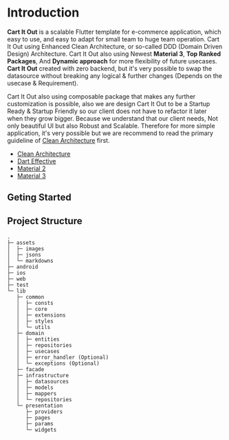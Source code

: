 # Introduction

**Cart It Out** is a scalable Flutter template for e-commerce application, which easy to use, and easy to adapt for small team to huge team operation. Cart It Out using Enhanced Clean Architecture, or so-called DDD (Domain Driven Design) Architecture. Cart It Out also using Newest **Material 3**, **Top Ranked Packages**, And **Dynamic approach** for more flexibility of future usecases. **Cart It Out** created with zero backend, but it's very possible to swap the datasource without breaking any logical & further changes (Depends on the usecase & Requirement).

Cart It Out also using composable package that makes any further customization is possible, also we are design Cart It Out to be a Startup Ready & Startup Friendly so our client does not have to refactor it later when they grow bigger. Because we understand that our client needs, Not only beautiful UI but also Robust and Scalable. Therefore for more simple application, it's very possible but we are recommend to read the primary guideline of [Clean Architecture](https://blog.cleancoder.com/uncle-bob/2012/08/13/the-clean-architecture.html) first. 

- [Clean Architecture](https://blog.cleancoder.com/uncle-bob/2012/08/13/the-clean-architecture.html) 
- [Dart Effective](https://dart.dev/guides/language/effective-dart)
- [Material 2](https://material.io/) 
- [Material 3](https://m3.material.io/) 

## Geting Started

## Project Structure

```
.
├─ assets
│  ├─ images
│  ├─ jsons
│  └─ markdowns
├─ android
├─ ios
├─ web
├─ test
└─ lib
   ├─ common
   │  ├─ consts
   │  ├─ core
   │  ├─ extensions
   │  ├─ styles
   │  └─ utils
   ├─ domain
   │  ├─ entities
   │  ├─ repositories
   │  ├─ usecases
   │  ├─ error_handler (Optional)
   │  └─ exceptions (Optional)
   ├─ facade
   ├─ infrastructure
   │  ├─ datasources
   │  ├─ models
   │  ├─ mappers
   │  └─ repositories
   └─ presentation
      ├─ providers
      ├─ pages
      ├─ params
      └─ widgets
```